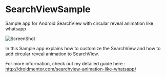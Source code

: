 # SearchViewSample

Sample app for Android SearchView with circular reveal animation like whatsapp

![ScreenShot](http://droidmentor.com/wp-content/uploads/2016/11/B_SearchView-1080x675.jpg)

In this Sample app explains how to customize the SearchView and how to add circular reveal animation to SearchView.

For more information, check out my detailed guide here :  http://droidmentor.com/searchview-animation-like-whatsapp/

